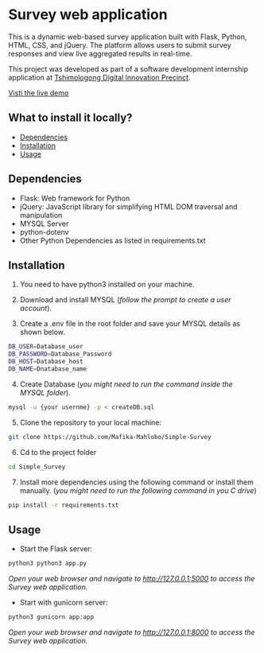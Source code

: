 # Survey web application

This is a dynamic web-based survey application built with Flask, Python, HTML, CSS, and jQuery. The platform allows users to submit survey responses and view live aggregated results in real-time.

This project was developed as part of a software development internship application at  [Tshimologong Digital Innovation Precinct](https://tshimologong.joburg/).

[Visti the live demo](https://simple-survey-production.up.railway.app/)

## What to install it locally?

- [Dependencies](#dependencies)
- [Installation](#installation)
- [Usage](#Usage)

## Dependencies

- Flask: Web framework for Python
- jQuery: JavaScript library for simplifying HTML DOM traversal and manipulation
- MYSQL Server
- python-dotenv
- Other Python Dependencies as listed in requirements.txt

## Installation

1. You need to have python3 installed on your machine.

2. Download and install MYSQL (*follow the prompt to create a user account*).

3. Create a .env file in the root folder and save your MYSQL details as shown below.

```bash
DB_USER=Database_user
DB_PASSWORD=Database_Password
DB_HOST=Database_host
DB_NAME=Dnatabase_name
```

4. Create Database (*you might need to run the command inside the MYSQL folder*).

```bash
mysql -u {your usernme} -p < createDB.sql
```

5. Clone the repository to your local machine:
```bash
git clone https://github.com/Mafika-Mahlobo/Simple-Survey
```

6. Cd to the project folder
```bash
cd Simple_Survey
```

7. Install more dependencies using the following command or install them manually. (*you might need to run the following command in you C drive*)

```bash
pip install -r requirements.txt
```

## Usage

- Start the Flask server:

```bash
python3 python3 app.py
```
 *Open your web browser and navigate to http://127.0.0.1:5000 to access the Survey web application.*

- Start with gunicorn server:

```bash
python3 gunicorn app:app
```
*Open your web browser and navigate to http://127.0.0.1:8000 to access the Survey web application.*
